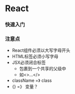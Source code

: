 # React

### 快速入门

### 注意点

- React组件必须以大写字母开头 
- HTML标签必须小写字母
- JSX必须闭合标签 
  - 包裹到一个共享的父级中
  - 如<>...</>
- className =》 class
- {} =》 变量？ 
